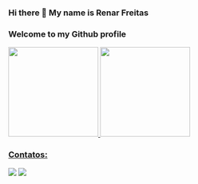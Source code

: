 ### Hi there 👋 My name is Renar Freitas

### Welcome to my Github profile

<div>
  <a href="https://github.com/renarfreitas">
  <img height="180em" src="https://github-readme-stats.vercel.app/api/top-langs/?username=renarfreitas&layout=compact&langs_count=7&theme=dracula"/>
  <img height="180em" src="https://github-readme-stats.vercel.app/api?username=renarfreitas&show_icons=true&theme=dracula&include_all_commits=true&count_private=true"/>
</div>
  
### Contatos:

<div>
  <a href="https://www.youtube.com/user/renarfreitas" target="_blank"><img src="https://img.shields.io/badge/YouTube-FF0000?style=for-the-badge&logo=youtube&logoColor=white" target="_blank"></a>
  <a href="https://www.linkedin.com/in/renarfreitas](https://www.linkedin.com/in/renar-santos-639817299" target="_blank"><img src="https://img.shields.io/badge/-LinkedIn-%230077B5?style=for-the-badge&logo=linkedin&logoColor=white" target="_blank"></a> 
</div>

